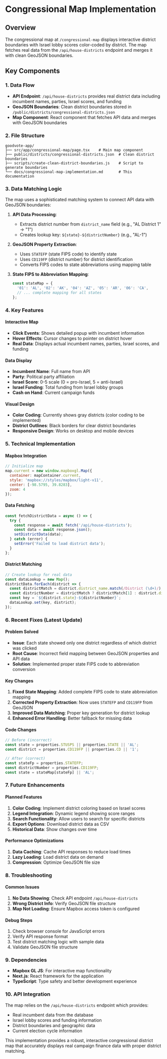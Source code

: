 # Congressional Map Implementation

## Overview
The congressional map at `/congressional-map` displays interactive district boundaries with Israel lobby scores color-coded by district. The map fetches real data from the `/api/house-districts` endpoint and merges it with clean GeoJSON boundaries.

## Key Components

### 1. Data Flow
- **API Endpoint**: `/api/house-districts` provides real district data including incumbent names, parties, Israel scores, and funding
- **GeoJSON Boundaries**: Clean district boundaries stored in `/public/districts/congressional-districts.json`
- **Map Component**: React component that fetches API data and merges with GeoJSON boundaries

### 2. File Structure
```
goodvote-app/
├── src/app/congressional-map/page.tsx    # Main map component
├── public/districts/congressional-districts.json  # Clean district boundaries
├── scripts/create-clean-district-boundaries.js    # Script to generate boundaries
└── docs/congressional-map-implementation.md       # This documentation
```

### 3. Data Matching Logic
The map uses a sophisticated matching system to connect API data with GeoJSON boundaries:

1. **API Data Processing**: 
   - Extracts district number from `district_name` field (e.g., "AL District 1" → "1")
   - Creates lookup key: `${state}-${districtNumber}` (e.g., "AL-1")

2. **GeoJSON Property Extraction**:
   - Uses `STATEFP` (state FIPS code) to identify state
   - Uses `CD119FP` (district number) for district identification
   - Converts FIPS codes to state abbreviations using mapping table

3. **State FIPS to Abbreviation Mapping**:
   ```javascript
   const stateMap = {
     '01': 'AL', '02': 'AK', '04': 'AZ', '05': 'AR', '06': 'CA',
     // ... complete mapping for all states
   };
   ```

### 4. Key Features

#### Interactive Map
- **Click Events**: Shows detailed popup with incumbent information
- **Hover Effects**: Cursor changes to pointer on district hover
- **Real Data**: Displays actual incumbent names, parties, Israel scores, and funding

#### Data Display
- **Incumbent Name**: Full name from API
- **Party**: Political party affiliation
- **Israel Score**: 0-5 scale (0 = pro-Israel, 5 = anti-Israel)
- **Israel Funding**: Total funding from Israel lobby groups
- **Cash on Hand**: Current campaign funds

#### Visual Design
- **Color Coding**: Currently shows gray districts (color coding to be implemented)
- **District Outlines**: Black borders for clear district boundaries
- **Responsive Design**: Works on desktop and mobile devices

### 5. Technical Implementation

#### Mapbox Integration
```javascript
// Initialize map
map.current = new window.mapboxgl.Map({
  container: mapContainer.current,
  style: 'mapbox://styles/mapbox/light-v11',
  center: [-98.5795, 39.8283],
  zoom: 4
});
```

#### Data Fetching
```javascript
const fetchDistrictData = async () => {
  try {
    const response = await fetch('/api/house-districts');
    const data = await response.json();
    setDistrictData(data);
  } catch (error) {
    setError('Failed to load district data');
  }
};
```

#### District Matching
```javascript
// Create lookup for real data
const dataLookup = new Map();
districtData.forEach(district => {
  const districtMatch = district.district_name.match(/District (\d+)/);
  const districtNumber = districtMatch ? districtMatch[1] : district.district;
  const key = `${district.state}-${districtNumber}`;
  dataLookup.set(key, district);
});
```

### 6. Recent Fixes (Latest Update)

#### Problem Solved
- **Issue**: Each state showed only one district regardless of which district was clicked
- **Root Cause**: Incorrect field mapping between GeoJSON properties and API data
- **Solution**: Implemented proper state FIPS code to abbreviation conversion

#### Key Changes
1. **Fixed State Mapping**: Added complete FIPS code to state abbreviation mapping
2. **Corrected Property Extraction**: Now uses `STATEFP` and `CD119FP` from GeoJSON
3. **Improved Data Matching**: Proper key generation for district lookup
4. **Enhanced Error Handling**: Better fallback for missing data

#### Code Changes
```javascript
// Before (incorrect)
const state = properties.STUSPS || properties.STATE || 'AL';
const district = properties.CD119FP || properties.CD || '1';

// After (correct)
const stateFp = properties.STATEFP;
const districtNumber = properties.CD119FP;
const state = stateMap[stateFp] || 'AL';
```

### 7. Future Enhancements

#### Planned Features
1. **Color Coding**: Implement district coloring based on Israel scores
2. **Legend Integration**: Dynamic legend showing score ranges
3. **Search Functionality**: Allow users to search for specific districts
4. **Export Options**: Download district data as CSV
5. **Historical Data**: Show changes over time

#### Performance Optimizations
1. **Data Caching**: Cache API responses to reduce load times
2. **Lazy Loading**: Load district data on demand
3. **Compression**: Optimize GeoJSON file size

### 8. Troubleshooting

#### Common Issues
1. **No Data Showing**: Check API endpoint `/api/house-districts`
2. **Wrong District Info**: Verify GeoJSON file structure
3. **Map Not Loading**: Ensure Mapbox access token is configured

#### Debug Steps
1. Check browser console for JavaScript errors
2. Verify API response format
3. Test district matching logic with sample data
4. Validate GeoJSON file structure

### 9. Dependencies
- **Mapbox GL JS**: For interactive map functionality
- **Next.js**: React framework for the application
- **TypeScript**: Type safety and better development experience

### 10. API Integration
The map relies on the `/api/house-districts` endpoint which provides:
- Real incumbent data from the database
- Israel lobby scores and funding information
- District boundaries and geographic data
- Current election cycle information

This implementation provides a robust, interactive congressional district map that accurately displays real campaign finance data with proper district matching. 
